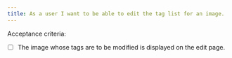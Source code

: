 ```yaml
---
title: As a user I want to be able to edit the tag list for an image.
---
```


Acceptance criteria:
- [ ] The image whose tags are to be modified is displayed on the edit page.
